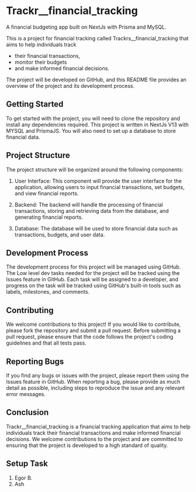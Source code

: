 # Trackr__financial_tracking
A financial budgeting app built on NextJs with Prisma and MySQL.

This is a project for financial tracking called Trackrs__financial_tracking that aims to help individuals track 
* their financial transactions, 
* monitor their budgets
* and make informed financial decisions. 

The project will be developed on GitHub, and this README file provides an overview of the project and its development process.

## Getting Started
To get started with the project, you will need to clone the repository and install any dependencies required. This project is written in NextJs V13 with MYSQL and PrismaJS. You will also need to set up a database to store financial data.

## Project Structure
The project structure will be organized around the following components:

1. User Interface: 
This component will provide the user interface for the application, allowing users to input financial transactions, set budgets, and view financial reports.

2. Backend: 
The backend will handle the processing of financial transactions, storing and retrieving data from the database, and generating financial reports.

3. Database: 
The database will be used to store financial data such as transactions, budgets, and user data.

## Development Process
The development process for this project will be managed using GitHub. The Low level dev tasks needed for the project will be tracked using the Issues feature in GitHub. Each task will be assigned to a developer, and progress on the task will be tracked using GitHub's built-in tools such as labels, milestones, and comments.

## Contributing
We welcome contributions to this project! If you would like to contribute, please fork the repository and submit a pull request. Before submitting a pull request, please ensure that the code follows the project's coding guidelines and that all tests pass.

## Reporting Bugs
If you find any bugs or issues with the project, please report them using the Issues feature in GitHub. When reporting a bug, please provide as much detail as possible, including steps to reproduce the issue and any relevant error messages.

## Conclusion
Trackr__financial_tracking is a financial tracking application that aims to help individuals track their financial transactions and make informed financial decisions. We welcome contributions to the project and are committed to ensuring that the project is developed to a high standard of quality.

## Setup Task
1. Egor B.
2. Ash
